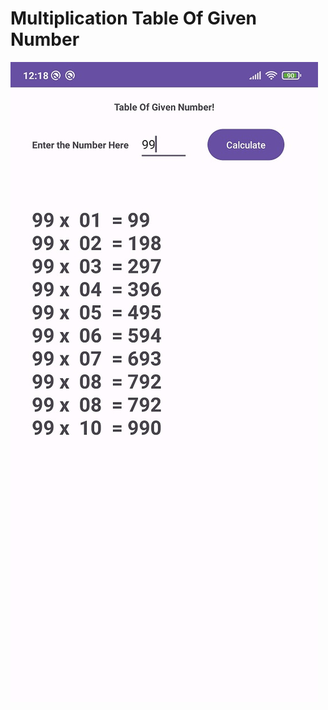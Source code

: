 # Multiplication Table Of Given Number
![alt text ](https://github.com/pknatic/Android/blob/1031a6df7a2b2f7763abdf60222646d503b175b1/project_3/MultiTable/project_3.png)